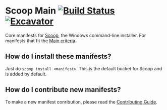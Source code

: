 # Scoop Main [![Build Status](https://ci.appveyor.com/api/projects/status/3i3h4mv47pnda41y?svg=true)](https://ci.appveyor.com/project/r15ch13/scoopinstaller-main "Build Status") [![Excavator](https://github.com/ScoopInstaller/Main/actions/workflows/excavator.yml/badge.svg)](https://github.com/ScoopInstaller/Main/actions/workflows/excavator.yml)

Core manifests for [Scoop](https://scoop.sh), the Windows command-line installer. For manifests that fit the [Main criteria](https://github.com/ScoopInstaller/Scoop/wiki/Criteria-for-including-apps-in-the-main-bucket).

How do I install these manifests?
---------------------------------

Just do `scoop install <manifest>`. This is the default bucket for Scoop and is added by default.

How do I contribute new manifests?
----------------------------------

To make a new manifest conribution, please read the [Contributing Guide](https://github.com/ScoopInstaller/.github/blob/main/.github/CONTRIBUTING.md).
